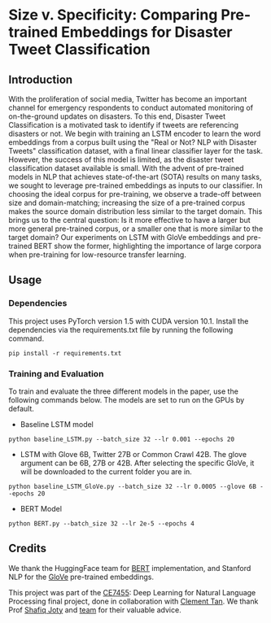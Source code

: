 # Size v. Specificity: Comparing Pre-trained Embeddings for Disaster Tweet Classification

## Introduction
With the proliferation of social media, Twitter has become an important channel for emergency respondents to conduct automated monitoring of on-the-ground updates on disasters. To this end, Disaster Tweet Classification is a motivated task to identify if tweets are referencing disasters or not. We begin with training an LSTM encoder to learn the word embeddings from a corpus built using the "Real or Not? NLP with Disaster Tweets" classification dataset, with a final linear classifier layer for the task. However, the success of this model is limited, as the disaster tweet classification dataset available is small. With the advent of pre-trained models in NLP that achieves state-of-the-art (SOTA) results on many tasks, we sought to leverage pre-trained embeddings as inputs to our classifier. In choosing the ideal corpus for pre-training, we observe a trade-off between size and domain-matching; increasing the size of a pre-trained corpus makes the source domain distribution less similar to the target domain. This brings us to the central question: Is it more effective to have a larger but more general pre-trained corpus, or a smaller one that is more similar to the target domain? Our experiments on LSTM with GloVe embeddings and pre-trained BERT show the former, highlighting the importance of large corpora when pre-training for low-resource transfer learning.


## Usage
### Dependencies
This project uses PyTorch version 1.5 with CUDA version 10.1. Install the dependencies via the requirements.txt file by running the following command.
```
pip install -r requirements.txt
```

### Training and Evaluation
To train and evaluate the three different models in the paper, use the following commands below. The models are set to run on the GPUs by default.

* Baseline LSTM model
```
python baseline_LSTM.py --batch_size 32 --lr 0.001 --epochs 20
```
* LSTM with Glove 6B, Twitter 27B or Common Crawl 42B. The glove argument can be 6B, 27B or 42B. After selecting the specific GloVe, it will be downloaded to the current folder you are in.
```
python baseline_LSTM_GloVe.py --batch_size 32 --lr 0.0005 --glove 6B --epochs 20
```

* BERT Model
```
python BERT.py --batch_size 32 --lr 2e-5 --epochs 4
```

## Credits

We thank the HuggingFace team for [BERT](https://github.com/huggingface/transformers) implementation, and Stanford NLP for the [GloVe](https://nlp.stanford.edu/projects/glove/) pre-trained embeddings.

This project was part of the [CE7455](https://ntunlpsg.github.io/ce7455_deep-nlp-20/): Deep Learning for Natural Language Processing final project, done in collaboration with [Clement Tan](https://github.com/txrc). We thank Prof [Shafiq Joty](https://raihanjoty.github.io/) and [team](https://ntunlpsg.github.io/) for their valuable advice.
